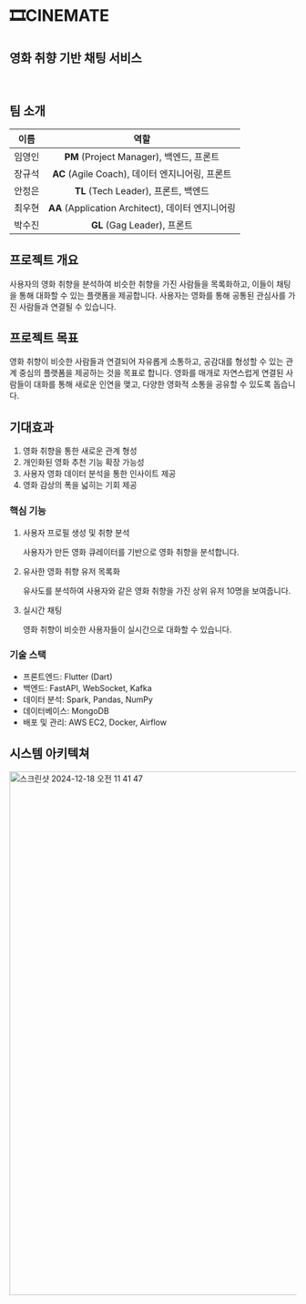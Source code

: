 # 🎞️CINEMATE

## 영화 취향 기반 채팅 서비스
<br>

## 팀 소개
| 이름 | 역할 |
|:------:|:--------:|
| 임영인 | **PM** (Project Manager), 백엔드, 프론트|
| 장규석 | **AC** (Agile Coach), 데이터 엔지니어링, 프론트 |
| 안정은 | **TL** (Tech Leader), 프론트, 백엔드 |
| 최우현 | **AA** (Application Architect), 데이터 엔지니어링 |
| 박수진 | **GL** (Gag Leader), 프론트 |


##  프로젝트 개요
사용자의 영화 취향을 분석하여 비슷한 취향을 가진 사람들을 목록화하고, 이들이 채팅을 통해 대화할 수 있는 플랫폼을 제공합니다. 사용자는 영화를 통해 공통된 관심사를 가진 사람들과 연결될 수 있습니다.

## 프로젝트 목표
영화 취향이 비슷한 사람들과 연결되어 자유롭게 소통하고, 공감대를 형성할 수 있는 관계 중심의 플랫폼을 제공하는 것을 목표로 합니다. 영화를 매개로 자연스럽게 연결된 사람들이 대화를 통해 새로운 인연을 맺고, 다양한 영화적 소통을 공유할 수 있도록 돕습니다.

## 기대효과
1. 영화 취향을 통한 새로운 관계 형성
2. 개인화된 영화 추천 기능 확장 가능성
3. 사용자 영화 데이터 분석을 통한 인사이트 제공
4. 영화 감상의 폭을 넓히는 기회 제공



### 핵심 기능
1. 사용자 프로필 생성 및 취향 분석
   
   사용자가 만든 영화 큐레이터를 기반으로 영화 취향을 분석합니다.
  
2. 유사한 영화 취향 유저 목록화

   유사도를 분석하여 사용자와 같은 영화 취향을 가진 상위 유저 10명을 보여줍니다.
   
3. 실시간 채팅

   영화 취향이 비슷한 사용자들이 실시간으로 대화할 수 있습니다.

### 기술 스택
- 프론트엔드: Flutter (Dart)
- 백엔드: FastAPI, WebSocket, Kafka
- 데이터 분석: Spark, Pandas, NumPy
- 데이터베이스: MongoDB
- 배포 및 관리: AWS EC2, Docker, Airflow

## 시스템 아키텍쳐
<img width="920" alt="스크린샷 2024-12-18 오전 11 41 47" src="https://github.com/user-attachments/assets/ce4d938a-1760-4f7a-ab29-122adadf0065" />
